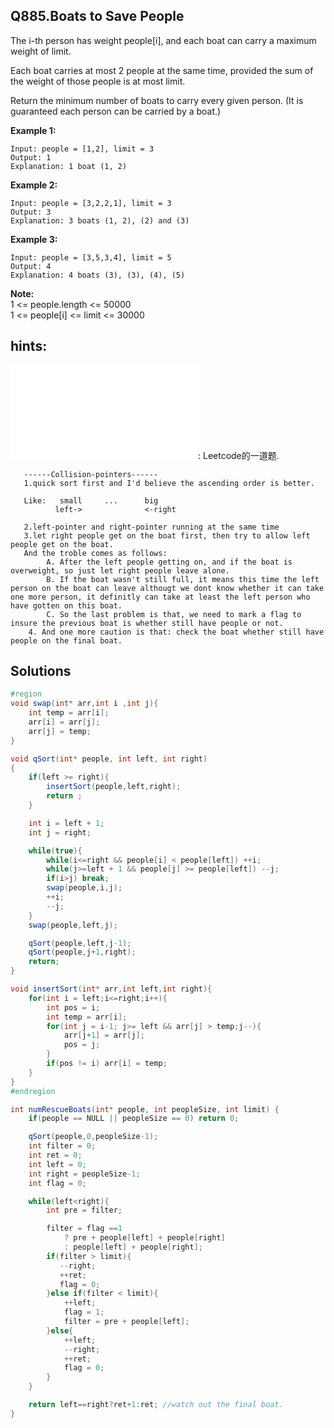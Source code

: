 ## Q885.Boats to Save People

The i-th person has weight people[i], and each boat can carry a maximum weight of limit.

Each boat carries at most 2 people at the same time, provided the sum of the weight of those people is at most limit.

Return the minimum number of boats to carry every given person.  (It is guaranteed each person can be carried by a boat.)



**Example 1:**
```
Input: people = [1,2], limit = 3
Output: 1
Explanation: 1 boat (1, 2)
```

**Example 2:**
```
Input: people = [3,2,2,1], limit = 3
Output: 3
Explanation: 3 boats (1, 2), (2) and (3)
```

**Example 3:**
```
Input: people = [3,5,3,4], limit = 5
Output: 4
Explanation: 4 boats (3), (3), (4), (5)
```

**Note:**<br/>
    1 <= people.length <= 50000 <br/>
    1 <= people[i] <= limit <= 30000 <br/>

## hints:
![可类比这里](../../easy/680/validPalindrome.c): Leetcode的一道题.
```
   ------Collision-pointers------
   1.quick sort first and I'd believe the ascending order is better.

   Like:   small     ...      big
          left->              <-right

   2.left-pointer and right-pointer running at the same time
   3.let right people get on the boat first, then try to allow left people get on the boat.
   And the troble comes as follows:
        A. After the left people getting on, and if the boat is overweight, so just let right people leave alone.
        B. If the boat wasn't still full, it means this time the left person on the boat can leave althougt we dont know whether it can take one more person, it definitly can take at least the left person who have gotten on this boat.
        C. So the last problem is that, we need to mark a flag to insure the previous boat is whether still have people or not.
    4. And one more caution is that: check the boat whether still have people on the final boat.
```

## Solutions

``` csharp
#region
void swap(int* arr,int i ,int j){
    int temp = arr[i];
    arr[i] = arr[j];
    arr[j] = temp;
}

void qSort(int* people, int left, int right)
{
    if(left >= right){
        insertSort(people,left,right);
        return ;
    }

    int i = left + 1;
    int j = right;

    while(true){
        while(i<=right && people[i] < people[left]) ++i;
        while(j>=left + 1 && people[j] >= people[left]) --j;
        if(i>j) break;
        swap(people,i,j);
        ++i;
        --j;
    }
    swap(people,left,j);

    qSort(people,left,j-1);
    qSort(people,j+1,right);
    return;
}

void insertSort(int* arr,int left,int right){
    for(int i = left;i<=right;i++){
        int pos = i;
        int temp = arr[i];
        for(int j = i-1; j>= left && arr[j] > temp;j--){
            arr[j+1] = arr[j];
            pos = j;
        }
        if(pos != i) arr[i] = temp;
    }
}
#endregion

int numRescueBoats(int* people, int peopleSize, int limit) {
    if(people == NULL || peopleSize == 0) return 0;

    qSort(people,0,peopleSize-1);
    int filter = 0;
    int ret = 0;
    int left = 0;
    int right = peopleSize-1;
    int flag = 0;

    while(left<right){
        int pre = filter;

        filter = flag ==1
            ? pre + people[left] + people[right]
            : people[left] + people[right];
        if(filter > limit){
           --right;
           ++ret;
           flag = 0;
        }else if(filter < limit){
            ++left;
            flag = 1;
            filter = pre + people[left];
        }else{
            ++left;
            --right;
            ++ret;
            flag = 0;
        }
    }

    return left==right?ret+1:ret; //watch out the final boat.
}
```
